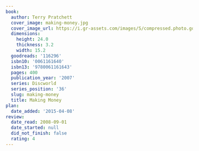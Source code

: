 ```yaml
---
book:
  author: Terry Pratchett
  cover_image: making-money.jpg
  cover_image_url: https://i.gr-assets.com/images/S/compressed.photo.goodreads.com/books/1440503111l/116296._SX318_.jpg
  dimensions:
    height: 24.0
    thickness: 3.2
    width: 15.2
  goodreads: '116296'
  isbn10: '0061161640'
  isbn13: '9780061161643'
  pages: 400
  publication_year: '2007'
  series: Discworld
  series_position: '36'
  slug: making-money
  title: Making Money
plan:
  date_added: '2015-04-08'
review:
  date_read: 2008-09-01
  date_started: null
  did_not_finish: false
  rating: 4
---
```

